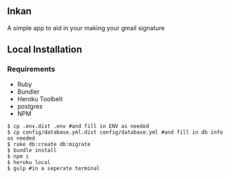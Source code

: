 ## Inkan

A simple app to aid in your making your gmail signature

## Local Installation

### Requirements
* Ruby
* Bundler
* Heroku Toolbelt
* postgres
* NPM

```term
$ cp .env.dist .env #and fill in ENV as needed
$ cp config/database.yml.dist config/database.yml #and fill in db info as needed
$ rake db:create db:migrate
$ bundle install
$ npm i
$ heroku local
$ gulp #in a seperate terminal
```
